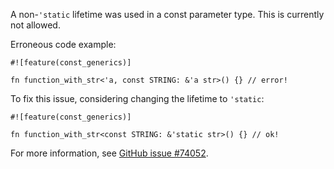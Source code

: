 A non-`'static` lifetime was used in a const parameter type. This is
currently not allowed.

Erroneous code example:

```compile_fail,E0771
#![feature(const_generics)]

fn function_with_str<'a, const STRING: &'a str>() {} // error!
```

To fix this issue, considering changing the lifetime to `'static`:

```
#![feature(const_generics)]

fn function_with_str<const STRING: &'static str>() {} // ok!
```

For more information, see [GitHub issue #74052].

[GitHub issue #74052]: https://github.com/rust-lang/rust/issues/74052
